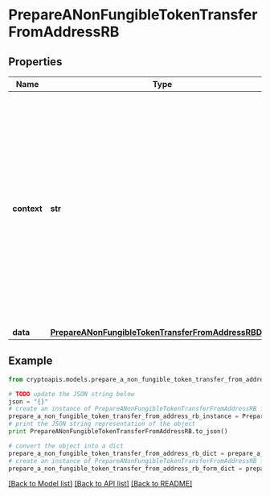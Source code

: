 # PrepareANonFungibleTokenTransferFromAddressRB


## Properties
Name | Type | Description | Notes
------------ | ------------- | ------------- | -------------
**context** | **str** | In batch situations the user can use the context to correlate responses with requests. This property is present regardless of whether the response was successful or returned as an error. &#x60;context&#x60; is specified by the user. | [optional] 
**data** | [**PrepareANonFungibleTokenTransferFromAddressRBData**](PrepareANonFungibleTokenTransferFromAddressRBData.md) |  | 

## Example

```python
from cryptoapis.models.prepare_a_non_fungible_token_transfer_from_address_rb import PrepareANonFungibleTokenTransferFromAddressRB

# TODO update the JSON string below
json = "{}"
# create an instance of PrepareANonFungibleTokenTransferFromAddressRB from a JSON string
prepare_a_non_fungible_token_transfer_from_address_rb_instance = PrepareANonFungibleTokenTransferFromAddressRB.from_json(json)
# print the JSON string representation of the object
print PrepareANonFungibleTokenTransferFromAddressRB.to_json()

# convert the object into a dict
prepare_a_non_fungible_token_transfer_from_address_rb_dict = prepare_a_non_fungible_token_transfer_from_address_rb_instance.to_dict()
# create an instance of PrepareANonFungibleTokenTransferFromAddressRB from a dict
prepare_a_non_fungible_token_transfer_from_address_rb_form_dict = prepare_a_non_fungible_token_transfer_from_address_rb.from_dict(prepare_a_non_fungible_token_transfer_from_address_rb_dict)
```
[[Back to Model list]](../README.md#documentation-for-models) [[Back to API list]](../README.md#documentation-for-api-endpoints) [[Back to README]](../README.md)


